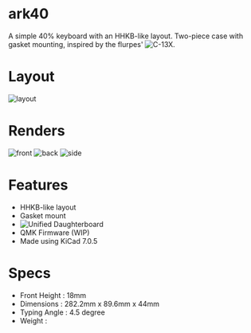 # ark40
A simple 40% keyboard with an HHKB-like layout. Two-piece case with gasket mounting, inspired by the flurpes' ![C-13X](https://github.com/flurples/C-13X).

# Layout
![layout](https://i.imgur.com/93DkxnP.png)

# Renders
![front](https://i.imgur.com/qSccSED.png)
![back](https://i.imgur.com/dMoXs7j.png)
![side](https://i.imgur.com/fkw7zYV.png)

# Features
* HHKB-like layout
* Gasket mount
* ![Unified Daughterboard](https://unified-daughterboard.github.io)
* QMK Firmware (WIP)
* Made using KiCad 7.0.5

# Specs
* Front Height : 18mm
* Dimensions : 282.2mm x 89.6mm x 44mm
* Typing Angle : 4.5 degree
* Weight : 
